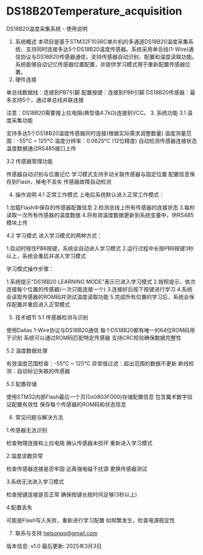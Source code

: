 # DS18B20Temperature_acquisition
DS18B20温度采集系统 - 使用说明
1. 系统概述
本项目是基于STM32F103RC单片机的多通道DS18B20温度采集系统，支持同时连接多达5个DS18B20温度传感器。系统采用单总线(1-Wire)通信协议与DS18B20传感器通信，支持传感器自动识别、配置和温度读取功能。系统能够自动记忆传感器位置配置，并提供学习模式用于重新配置传感器位置。
2. 硬件连接

单总线数据线：连接到PB7引脚
配置按键：连接到PB6引脚
DS18B20传感器：最多支持5个，通过单总线并联连接

注意：DS18B20需要接上拉电阻(典型值4.7kΩ)连接到VCC。
3. 系统功能
3.1 温度采集功能

支持多达5个DS18B20温度传感器同时连接(根据实际需求调整数量)
温度测量范围：-55°C ~ 125°C
温度分辨率：0.0625°C (12位精度)
自动检测传感器连接状态
温度数据通过RS485接口上传

3.2 传感器管理功能

传感器自动识别与位置记忆
学习模式支持手动关联传感器与固定位置
配置信息保存到Flash，掉电不丢失
传感器故障自动检测

4. 操作说明
4.1 正常工作模式
上电后系统默认进入正常工作模式：

1.加载Flash中保存的传感器配置信息
2.检测总线上所有传感器的连接状态
3.每秒读取一次所有传感器的温度数据
4.将有效温度数据更新到系统变量中，供RS485模块上传

4.2 学习模式
进入学习模式的两种方式：

1.启动时按住PB6按键，系统会自动进入学习模式
2.运行过程中长按PB6按键3秒以上，系统会重启并进入学习模式

学习模式操作步骤：

1.系统提示"DS18B20 LEARNING MODE"表示已进入学习模式
2.按照提示，依次连接每个位置的传感器(一次只能连接一个)
3.连接好后按下按键进行学习
4.系统会读取传感器的ROM码并测试温度读取功能
5.完成所有位置的学习后，系统会保存配置并重启进入正常模式

5. 技术细节
5.1 传感器检测与识别

使用Dallas 1-Wire协议与DS18B20通信
每个DS18B20都有唯一的64位ROM码用于识别
系统可以通过ROM码匹配特定传感器
支持CRC校验确保数据完整性

5.2 温度数据处理

有效温度范围检查：-55°C ~ 125°C
异常值过滤：超出范围的数据不更新
断线检测：自动标记失联的传感器

5.3 配置存储

使用STM32内部Flash最后一个页(0x0803F000)存储配置信息
包含魔术数字验证配置有效性
保存每个传感器的ROM码和状态信息

6. 常见问题与解决方法

1.传感器无法识别

检查物理连接和上拉电阻
确认传感器未损坏
重新进入学习模式


2.温度读数异常

检查传感器连接是否牢固
远离强电磁干扰源
更换传感器测试


3.系统无法进入学习模式

检查按键连接是否正常
确保按键长按时间足够(3秒以上)


4.配置丢失

可能是Flash写入失败，重新进行学习配置
如频繁发生，检查电源稳定性

7. 联系与支持
helsonpp@gmail.com

版本信息: v1.0
最后更新: 2025年3月3日
